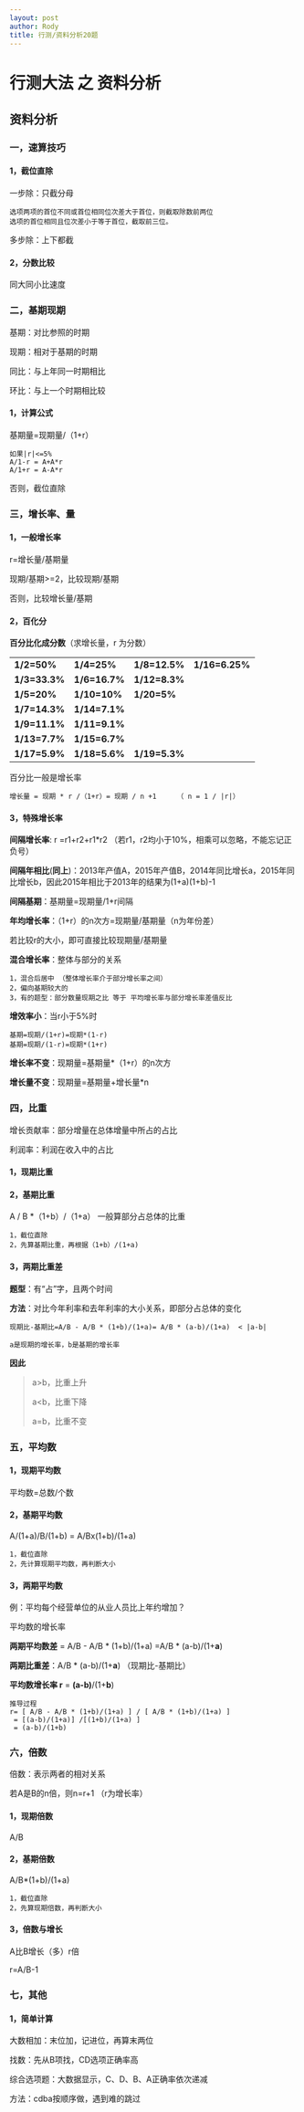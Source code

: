 ```yaml
---
layout: post
author: Rody
title: 行测/资料分析20题
---
```


# 行测大法 之 资料分析

## 资料分析

### 一，速算技巧

#### 1，截位直除

一步除：只截分母

```
选项两项的首位不同或首位相同位次差大于首位，则截取除数前两位
选项的首位相同且位次差小于等于首位，截取前三位。
```

多步除：上下都截

#### 2，分数比较

同大同小比速度

### 二，基期现期

基期：对比参照的时期

现期：相对于基期的时期

同比：与上年同一时期相比

环比：与上一个时期相比较

#### 1，计算公式

基期量=现期量/（1+r）

```
如果|r|<=5%
A/1-r = A+A*r
A/1+r = A-A*r
```

 否则，截位直除

### 三，增长率、量

#### 1，一般增长率

r=增长量/基期量

现期/基期>=2，比较现期/基期

否则，比较增长量/基期

#### 2，百化分

**百分比化成分数**（求增长量，r 为分数）

|               |               |               |                |
| ------------- | ------------- | ------------- | -------------- |
| **1/2=50%**   | **1/4=25%**   | **1/8=12.5%** | **1/16=6.25%** |
| **1/3=33.3%** | **1/6=16.7%** | **1/12=8.3%** |                |
| **1/5=20%**   | **1/10=10%**  | **1/20=5%**   |                |
| **1/7=14.3%** | **1/14=7.1%** |               |                |
| **1/9=11.1%** | **1/11=9.1%** |               |                |
| **1/13=7.7%** | **1/15=6.7%** |               |                |
| **1/17=5.9%** | **1/18=5.6%** | **1/19=5.3%** |                |

百分比一般是增长率

```
增长量 = 现期 * r /（1+r）= 现期 / n +1     （ n = 1 / |r|）
```

#### 3，特殊增长率

**间隔增长率**:   r =r1+r2+r1*r2  （若r1，r2均小于10%，相乘可以忽略，不能忘记正负号）

**间隔年相比**(**同上**)：2013年产值A，2015年产值B，2014年同比增长a，2015年同比增长b，因此2015年相比于2013年的结果为(1+a)(1+b)-1

**间隔基期**：基期量=现期量/1+r间隔

**年均增长率**：（1+r）的n次方=现期量/基期量（n为年份差）

若比较r的大小，即可直接比较现期量/基期量

**混合增长率**：整体与部分的关系

```
1，混合后居中 （整体增长率介于部分增长率之间）
2，偏向基期较大的
3，有的题型：部分数量现期之比 等于 平均增长率与部分增长率差值反比
```

**增效率小**：当r小于5%时

```
基期=现期/(1+r)=现期*(1-r)    
基期=现期/(1-r)=现期*(1+r)    
```

**增长率不变**：现期量=基期量*（1+r）的n次方

**增长量不变**：现期量=基期量+增长量*n

### 四，比重

增长贡献率：部分增量在总体增量中所占的占比

利润率：利润在收入中的占比

#### 1，现期比重

#### 2，基期比重

A / B  *（1+b）/（1+a）  一般算部分占总体的比重

```
1，截位直除
2，先算基期比重，再根据（1+b）/(1+a)
```

#### 3，两期比重差

**题型**：有“占”字，且两个时间

**方法**：对比今年利率和去年利率的大小关系，即部分占总体的变化

```
现期比-基期比=A/B - A/B * (1+b)/(1+a)= A/B * (a-b)/(1+a)  < |a-b|

a是现期的增长率，b是基期的增长率
```

**因此**

>a>b，比重上升
>
>a<b，比重下降
>
>a=b，比重不变

### 五，平均数

#### 1，现期平均数

平均数=总数/个数

#### 2，基期平均数

A/(1+a)/B/(1+b) = A/Bx(1+b)/(1+a)

```
1，截位直除
2，先计算现期平均数，再判断大小
```

#### 3，两期平均数

例：平均每个经营单位的从业人员比上年约增加？

平均数的增长率

**两期平均数差** = A/B - A/B * (1+b)/(1+a) =A/B * (a-b)/(1+**a**) 

**两期比重差**：A/B * (a-b)/(1+**a**) （现期比-基期比）

**平均数增长率 r** = **(a-b)**/(1+**b**) 

```
推导过程
r= [ A/B - A/B * (1+b)/(1+a) ] / [ A/B * (1+b)/(1+a) ]
 = [(a-b)/(1+a)] /[(1+b)/(1+a) ]
 = (a-b)/(1+b) 
```

### 六，倍数

倍数：表示两者的相对关系

若A是B的n倍，则n=r+1 （r为增长率）

#### 1，现期倍数

A/B

#### 2，基期倍数

A/B*(1+b)/(1+a) 

```
1，截位直除
2，先算现期倍数，再判断大小
```

#### 3，倍数与增长

A比B增长（多）r倍

r=A/B-1

### 七，其他

#### 1，简单计算

大数相加：末位加，记进位，再算末两位

找数：先从B项找，CD选项正确率高

综合选项题：大数据显示，C、D、B、A正确率依次递减

方法：cdba按顺序做，遇到难的跳过